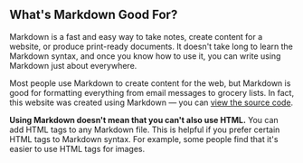 ## What's Markdown Good For?

Markdown is a fast and easy way to take notes, create content for a website, or produce print-ready documents. It doesn't take long to learn the Markdown syntax, and once you know how to use it, you can write using Markdown just about everywhere.

Most people use Markdown to create content for the web, but Markdown is good for formatting everything from email messages to grocery lists. In fact, this website was created using Markdown — you can [view the source code](https://github.com/mattcone/markdown-guide).

**Using Markdown doesn't mean that you can't also use HTML.** You can add HTML tags to any Markdown file. This is helpful if you prefer certain HTML tags to Markdown syntax. For example, some people find that it's easier to use HTML tags for images.
